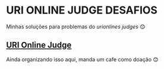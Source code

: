 # URI ONLINE JUDGE DESAFIOS

Minhas soluções para problemas do _urionlines judges_ :blush:

## [URI Online Judge](https://www.urionlinejudge.com.br/)

Ainda organizando isso aqui, manda um cafe como doação :blush:
